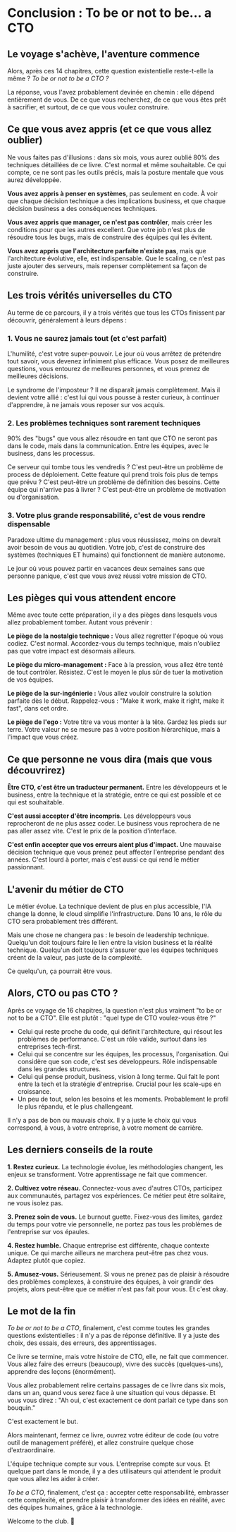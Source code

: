 # Conclusion : To be or not to be... a CTO

## Le voyage s'achève, l'aventure commence

Alors, après ces 14 chapitres, cette question existentielle reste-t-elle la même ? *To be or not to be a CTO ?*

La réponse, vous l'avez probablement devinée en chemin : elle dépend entièrement de vous. De ce que vous recherchez, de ce que vous êtes prêt à sacrifier, et surtout, de ce que vous voulez construire.

## Ce que vous avez appris (et ce que vous allez oublier)

Ne vous faites pas d'illusions : dans six mois, vous aurez oublié 80% des techniques détaillées de ce livre. C'est normal et même souhaitable. Ce qui compte, ce ne sont pas les outils précis, mais la posture mentale que vous aurez développée.

**Vous avez appris à penser en systèmes**, pas seulement en code. À voir que chaque décision technique a des implications business, et que chaque décision business a des conséquences techniques.

**Vous avez appris que manager, ce n'est pas contrôler**, mais créer les conditions pour que les autres excellent. Que votre job n'est plus de résoudre tous les bugs, mais de construire des équipes qui les évitent.

**Vous avez appris que l'architecture parfaite n'existe pas**, mais que l'architecture évolutive, elle, est indispensable. Que le scaling, ce n'est pas juste ajouter des serveurs, mais repenser complètement sa façon de construire.

## Les trois vérités universelles du CTO

Au terme de ce parcours, il y a trois vérités que tous les CTOs finissent par découvrir, généralement à leurs dépens :

### 1. Vous ne saurez jamais tout (et c'est parfait)

L'humilité, c'est votre super-pouvoir. Le jour où vous arrêtez de prétendre tout savoir, vous devenez infiniment plus efficace. Vous posez de meilleures questions, vous entourez de meilleures personnes, et vous prenez de meilleures décisions.

Le syndrome de l'imposteur ? Il ne disparaît jamais complètement. Mais il devient votre allié : c'est lui qui vous pousse à rester curieux, à continuer d'apprendre, à ne jamais vous reposer sur vos acquis.

### 2. Les problèmes techniques sont rarement techniques

90% des "bugs" que vous allez résoudre en tant que CTO ne seront pas dans le code, mais dans la communication. Entre les équipes, avec le business, dans les processus.

Ce serveur qui tombe tous les vendredis ? C'est peut-être un problème de process de déploiement. Cette feature qui prend trois fois plus de temps que prévu ? C'est peut-être un problème de définition des besoins. Cette équipe qui n'arrive pas à livrer ? C'est peut-être un problème de motivation ou d'organisation.

### 3. Votre plus grande responsabilité, c'est de vous rendre dispensable

Paradoxe ultime du management : plus vous réussissez, moins on devrait avoir besoin de vous au quotidien. Votre job, c'est de construire des systèmes (techniques ET humains) qui fonctionnent de manière autonome.

Le jour où vous pouvez partir en vacances deux semaines sans que personne panique, c'est que vous avez réussi votre mission de CTO.

## Les pièges qui vous attendent encore

Même avec toute cette préparation, il y a des pièges dans lesquels vous allez probablement tomber. Autant vous prévenir :

**Le piège de la nostalgie technique :** Vous allez regretter l'époque où vous codiez. C'est normal. Accordez-vous du temps technique, mais n'oubliez pas que votre impact est désormais ailleurs.

**Le piège du micro-management :** Face à la pression, vous allez être tenté de tout contrôler. Résistez. C'est le moyen le plus sûr de tuer la motivation de vos équipes.

**Le piège de la sur-ingénierie :** Vous allez vouloir construire la solution parfaite dès le début. Rappelez-vous : "Make it work, make it right, make it fast", dans cet ordre.

**Le piège de l'ego :** Votre titre va vous monter à la tête. Gardez les pieds sur terre. Votre valeur ne se mesure pas à votre position hiérarchique, mais à l'impact que vous créez.

## Ce que personne ne vous dira (mais que vous découvrirez)

**Être CTO, c'est être un traducteur permanent.** Entre les développeurs et le business, entre la technique et la stratégie, entre ce qui est possible et ce qui est souhaitable.

**C'est aussi accepter d'être incompris.** Les développeurs vous reprocheront de ne plus assez coder. Le business vous reprochera de ne pas aller assez vite. C'est le prix de la position d'interface.

**C'est enfin accepter que vos erreurs aient plus d'impact.** Une mauvaise décision technique que vous prenez peut affecter l'entreprise pendant des années. C'est lourd à porter, mais c'est aussi ce qui rend le métier passionnant.

## L'avenir du métier de CTO

Le métier évolue. La technique devient de plus en plus accessible, l'IA change la donne, le cloud simplifie l'infrastructure. Dans 10 ans, le rôle du CTO sera probablement très différent.

Mais une chose ne changera pas : le besoin de leadership technique. Quelqu'un doit toujours faire le lien entre la vision business et la réalité technique. Quelqu'un doit toujours s'assurer que les équipes techniques créent de la valeur, pas juste de la complexité.

Ce quelqu'un, ça pourrait être vous.

## Alors, CTO ou pas CTO ?

Après ce voyage de 16 chapitres, la question n'est plus vraiment "to be or not to be a CTO". Elle est plutôt : "quel type de CTO voulez-vous être ?"

 - Celui qui reste proche du code, qui définit l'architecture, qui résout les problèmes de performance. C'est un rôle valide, surtout dans les entreprises tech-first.
 - Celui qui se concentre sur les équipes, les processus, l'organisation. Qui considère que son code, c'est ses développeurs. Rôle indispensable dans les grandes structures.
 - Celui qui pense produit, business, vision à long terme. Qui fait le pont entre la tech et la stratégie d'entreprise. Crucial pour les scale-ups en croissance.
 - Un peu de tout, selon les besoins et les moments. Probablement le profil le plus répandu, et le plus challengeant.

Il n'y a pas de bon ou mauvais choix. Il y a juste le choix qui vous correspond, à vous, à votre entreprise, à votre moment de carrière.

## Les derniers conseils de la route

**1. Restez curieux.** La technologie évolue, les méthodologies changent, les enjeux se transforment. Votre apprentissage ne fait que commencer.

**2. Cultivez votre réseau.** Connectez-vous avec d'autres CTOs, participez aux communautés, partagez vos expériences. Ce métier peut être solitaire, ne vous isolez pas.

**3. Prenez soin de vous.** Le burnout guette. Fixez-vous des limites, gardez du temps pour votre vie personnelle, ne portez pas tous les problèmes de l'entreprise sur vos épaules.

**4. Restez humble.** Chaque entreprise est différente, chaque contexte unique. Ce qui marche ailleurs ne marchera peut-être pas chez vous. Adaptez plutôt que copiez.

**5. Amusez-vous.** Sérieusement. Si vous ne prenez pas de plaisir à résoudre des problèmes complexes, à construire des équipes, à voir grandir des projets, alors peut-être que ce métier n'est pas fait pour vous. Et c'est okay.

## Le mot de la fin

*To be or not to be a CTO*, finalement, c'est comme toutes les grandes questions existentielles : il n'y a pas de réponse définitive. Il y a juste des choix, des essais, des erreurs, des apprentissages.

Ce livre se termine, mais votre histoire de CTO, elle, ne fait que commencer. Vous allez faire des erreurs (beaucoup), vivre des succès (quelques-uns), apprendre des leçons (énormément).

Vous allez probablement relire certains passages de ce livre dans six mois, dans un an, quand vous serez face à une situation qui vous dépasse. Et vous vous direz : "Ah oui, c'est exactement ce dont parlait ce type dans son bouquin."

C'est exactement le but.

Alors maintenant, fermez ce livre, ouvrez votre éditeur de code (ou votre outil de management préféré), et allez construire quelque chose d'extraordinaire.

L'équipe technique compte sur vous. L'entreprise compte sur vous. Et quelque part dans le monde, il y a des utilisateurs qui attendent le produit que vous allez les aider à créer.

*To be a CTO*, finalement, c'est ça : accepter cette responsabilité, embrasser cette complexité, et prendre plaisir à transformer des idées en réalité, avec des équipes humaines, grâce à la technologie.

Welcome to the club. 🚀
